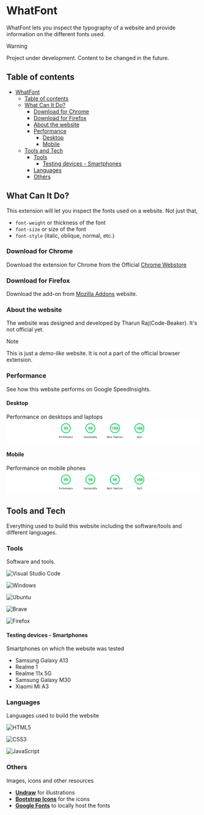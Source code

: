 # WhatFont

WhatFont lets you inspect the typography of a website and provide information on the different fonts used.

> [!WARNING]
> Project under development. Content to be changed in the future.

## Table of contents

- [WhatFont](#whatfont)
  - [Table of contents](#table-of-contents)
  - [What Can It Do?](#what-can-it-do)
    - [Download for Chrome](#download-for-chrome)
    - [Download for Firefox](#download-for-firefox)
    - [About the website](#about-the-website)
    - [Performance](#performance)
      - [Desktop](#desktop)
      - [Mobile](#mobile)
  - [Tools and Tech](#tools-and-tech)
    - [Tools](#tools)
      - [Testing devices - Smartphones](#testing-devices---smartphones)
    - [Languages](#languages)
    - [Others](#others)

## What Can It Do?
This extension will let you inspect the fonts used on a website. Not just that,
- `font-weight` or thickness of the font
- `font-size` or size of the font
- `font-style` (italic, oblique, normal, etc.)

### Download for Chrome

Download the extension for Chrome from the Official [Chrome Webstore](https://chromewebstore.google.com)

### Download for Firefox

Download the add-on from [Mozilla Addons](https://addons.mozilla.org) website.

### About the website

The website was designed and developed by Tharun Raj(Code-Beaker). It's not official yet.

> [!NOTE]
> This is just a _demo-like_ website. It is not a part of the official browser extension.

### Performance

See how this website performs on Google SpeedInsights.

#### Desktop

Performance on desktops and laptops
![Desktop](image.png)

#### Mobile

Performance on mobile phones
![Mobile](image-1.png)

## Tools and Tech

Everything used to build this website including the software/tools and different languages.

### Tools

Software and tools.

![Visual Studio Code](https://img.shields.io/badge/Visual%20Studio%20Code-0078d7.svg?style=for-the-badge&logo=visual-studio-code&logoColor=white)

![Windows](https://img.shields.io/badge/Windows-0078D6?style=for-the-badge&logo=windows&logoColor=white)

![Ubuntu](https://img.shields.io/badge/Ubuntu-E95420?style=for-the-badge&logo=ubuntu&logoColor=white)

![Brave](https://img.shields.io/badge/Brave-FB542B?style=for-the-badge&logo=Brave&logoColor=white)

![Firefox](https://img.shields.io/badge/Firefox-FF7139?style=for-the-badge&logo=Firefox-Browser&logoColor=white)

#### Testing devices - Smartphones

Smartphones on which the website was tested

- Samsung Galaxy A13
- Realme 1
- Realme 11x 5G
- Samsung Galaxy M30
- Xiaomi Mi A3

### Languages

Languages used to build the website

![HTML5](https://img.shields.io/badge/html5-%23E34F26.svg?style=for-the-badge&logo=html5&logoColor=white)

![CSS3](https://img.shields.io/badge/css3-%231572B6.svg?style=for-the-badge&logo=css3&logoColor=white)

![JavaScript](https://img.shields.io/badge/javascript-%23323330.svg?style=for-the-badge&logo=javascript&logoColor=%23F7DF1E)

### Others

Images, icons and other resources

- **[Undraw](https://undraw.co)** for illustrations
- **[Bootstrap Icons](https://icons.getbootstrap.com)** for the icons
- **[Google Fonts](https://fonts.google.com)** to locally host the fonts

